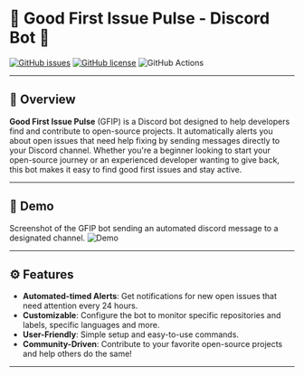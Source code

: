 # 🎉 Good First Issue Pulse - Discord Bot 🎉

[![GitHub issues](https://img.shields.io/github/issues/VictorDoyle/GFIPulse)](https://github.com/yourusername/good-first-issue-pulse/issues)
[![GitHub license](https://img.shields.io/github/license/VictorDoyle/GFIPulse)](https://github.com/yourusername/good-first-issue-pulse/blob/main/LICENSE)
![GitHub Actions](https://github.com/VictorDoyle/GFIPulse/actions/workflows/cronjob.yml/badge.svg)

---

## 🚀 Overview

**Good First Issue Pulse** (GFIP) is a Discord bot designed to help developers find and contribute to open-source projects. It automatically alerts you about open issues that need help fixing by sending messages directly to your Discord channel. Whether you're a beginner looking to start your open-source journey or an experienced developer wanting to give back, this bot makes it easy to find good first issues and stay active.

---
## 📸 Demo

Screenshot of the GFIP bot sending an automated discord message to a designated channel.
![Demo](https://github.com/user-attachments/assets/1f189cce-1187-445c-a627-0e4002dfa5f8)

---

## ⚙️ Features

- **Automated-timed Alerts**: Get notifications for new open issues that need attention every 24 hours.
- **Customizable**: Configure the bot to monitor specific repositories and labels, specific languages and more.
- **User-Friendly**: Simple setup and easy-to-use commands.
- **Community-Driven**: Contribute to your favorite open-source projects and help others do the same!

---
